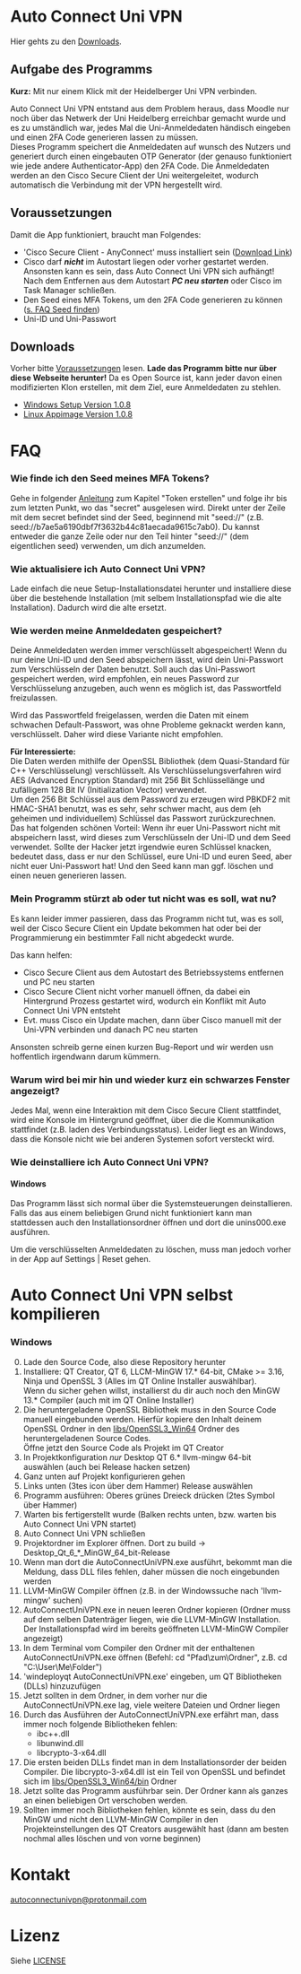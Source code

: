 # Auto Connect Uni VPN
Hier gehts zu den [Downloads](#downloads).

## Aufgabe des Programms
**Kurz:** Mit nur einem Klick mit der Heidelberger Uni VPN verbinden.

Auto Connect Uni VPN entstand aus dem Problem heraus, dass Moodle nur noch über das Netwerk der Uni Heidelberg erreichbar 
gemacht wurde und es zu umständlich war, jedes Mal die Uni-Anmeldedaten händisch eingeben und einen 2FA Code generieren
lassen zu müssen.\
Dieses Programm speichert die Anmeldedaten auf wunsch des Nutzers und generiert durch einen eingebauten OTP Generator 
(der genauso funktioniert wie jede andere Authenticator-App) den 2FA Code. Die Anmeldedaten werden an den Cisco Secure 
Client der Uni weitergeleitet, wodurch automatisch die Verbindung mit der VPN hergestellt wird.

## Voraussetzungen
Damit die App funktioniert, braucht man Folgendes:
 - 'Cisco Secure Client - AnyConnect' muss installiert sein ([Download Link](https://vpn-ac.urz.uni-heidelberg.de/+CSCOE+/logon.html))
 - Cisco darf **_nicht_** im Autostart liegen oder vorher gestartet werden. Ansonsten kann es sein, dass Auto Connect 
   Uni VPN sich aufhängt! Nach dem Entfernen aus dem Autostart **_PC neu starten_** oder Cisco im Task Manager schließen.
 - Den Seed eines MFA Tokens, um den 2FA Code generieren zu können ([s. FAQ Seed finden](#wie-finde-ich-den-seed-meines-mfa-tokens))
 - Uni-ID und Uni-Passwort

## Downloads
Vorher bitte [Voraussetzungen](#voraussetzungen) lesen. **Lade das Programm bitte nur über diese Webseite herunter!** Da es Open 
Source ist, kann jeder davon einen modifizierten Klon erstellen, mit dem Ziel, eure Anmeldedaten zu stehlen.

- [Windows Setup Version 1.0.8](https://raw.githubusercontent.com/AutoConnectUniVPN/AutoConnectUniVPN/refs/heads/main/_Downloads/Auto_Connect_Uni_VPN-1.0.8-Setup.exe)
- [Linux Appimage Version 1.0.8](https://raw.githubusercontent.com/AutoConnectUniVPN/AutoConnectUniVPN/refs/heads/main/_Downloads/Auto_Connect_Uni_VPN-1.0.8-x86_64.AppImage)

# FAQ
### Wie finde ich den Seed meines MFA Tokens?
Gehe in folgender [Anleitung](https://www.urz.uni-heidelberg.de/de/support/anleitungen/keepassxc-als-token-einrichten)
zum Kapitel "Token erstellen" und folge ihr bis zum letzten Punkt, wo das "secret" 
ausgelesen wird. Direkt unter der Zeile mit dem secret befindet sind der Seed, beginnend mit "seed://" 
(z.B. seed://b7ae5a6190dbf7f3632b44c81aecada9615c7ab0). Du kannst entweder die ganze Zeile oder nur den Teil hinter
"seed://" (dem eigentlichen seed) verwenden, um dich anzumelden.

### Wie aktualisiere ich Auto Connect Uni VPN?
Lade einfach die neue Setup-Installationsdatei herunter und installiere diese über die bestehende Installation (mit 
selbem Installationspfad wie die alte Installation). Dadurch wird die alte ersetzt.

### Wie werden meine Anmeldedaten gespeichert?
Deine Anmeldedaten werden immer verschlüsselt abgespeichert! Wenn du nur deine Uni-ID und den Seed abspeichern lässt, 
wird dein Uni-Passwort zum Verschlüsseln der Daten benutzt. Soll auch das Uni-Passwort gespeichert werden, wird 
empfohlen, ein neues Password zur Verschlüsselung anzugeben, auch wenn es möglich ist, das Passwortfeld 
freizulassen.

Wird das Passwortfeld freigelassen, werden die Daten mit einem schwachen Default-Passwort, was ohne
Probleme geknackt werden kann, verschlüsselt. Daher wird diese Variante nicht empfohlen.

**Für Interessierte:**\
Die Daten werden mithilfe der OpenSSL Bibliothek (dem Quasi-Standard für C++ Verschlüsselung)
verschlüsselt. Als Verschlüsselungsverfahren wird AES (Advanced Encryption Standard) mit 256 Bit Schlüssellänge und
zufälligem 128 Bit IV (Initialization Vector) verwendet.\
Um den 256 Bit Schlüssel aus dem Password zu erzeugen wird PBKDF2 mit HMAC-SHA1 benutzt, 
was es sehr, sehr schwer macht, aus dem (eh geheimen und individuellem) Schlüssel das Passwort zurückzurechnen.\
Das hat folgenden schönen Vorteil: 
Wenn ihr euer Uni-Passwort nicht mit abspeichern lasst, wird dieses zum Verschlüsseln der Uni-ID und dem Seed verwendet.
Sollte der Hacker jetzt irgendwie euren Schlüssel knacken, bedeutet dass, dass er nur den Schlüssel, eure Uni-ID und 
euren Seed, aber nicht euer Uni-Passwort hat! Und den Seed kann man ggf. löschen und einen neuen generieren lassen.

### Mein Programm stürzt ab oder tut nicht was es soll, wat nu?
Es kann leider immer passieren, dass das Programm nicht tut, was es soll, weil der Cisco Secure Client ein Update
bekommen hat oder bei der Programmierung ein bestimmter Fall nicht abgedeckt wurde.

Das kann helfen:
 - Cisco Secure Client aus dem Autostart des Betriebssystems entfernen und PC neu starten
 - Cisco Secure Client nicht vorher manuell öffnen, da dabei ein Hintergrund Prozess gestartet wird, wodurch ein Konflikt 
   mit Auto Connect Uni VPN entsteht
 - Evt. muss Cisco ein Update machen, dann über Cisco manuell mit der Uni-VPN verbinden und danach PC neu starten

Ansonsten schreib gerne einen kurzen Bug-Report und wir werden usn hoffentlich irgendwann darum kümmern.

### Warum wird bei mir hin und wieder kurz ein schwarzes Fenster angezeigt?
Jedes Mal, wenn eine Interaktion mit dem Cisco Secure Client stattfindet, wird eine Konsole im Hintergrund
geöffnet, über die die Kommunikation stattfindet (z.B. laden des Verbindungsstatus). Leider liegt es an Windows, dass die Konsole nicht wie bei anderen 
Systemen sofort versteckt wird.

### Wie deinstalliere ich Auto Connect Uni VPN?
#### Windows
Das Programm lässt sich normal über die Systemsteuerungen deinstallieren. Falls das aus einem beliebigen Grund
nicht funktioniert kann man stattdessen auch den Installationsordner öffnen und dort die unins000.exe ausführen.

Um die verschlüsselten Anmeldedaten zu löschen, muss man jedoch vorher in der App auf Settings | Reset gehen.

# Auto Connect Uni VPN selbst kompilieren
### Windows
 0. Lade den Source Code, also diese Repository herunter
 1. Installiere: QT Creator, QT 6, LLCM-MinGW 17.* 64-bit, CMake >= 3.16, Ninja und OpenSSL 3 (Alles im QT Online Installer auswählbar).\
    Wenn du sicher gehen willst, installierst du dir auch noch den MinGW 13.* Compiler (auch mit im QT Online Installer)
 2. Die heruntergeladene OpenSSL Bibliothek muss in den Source Code manuell eingebunden werden. Hierfür kopiere den Inhalt deinem OpenSSL
    Ordner in den [libs/OpenSSL3_Win64](libs/OpenSSL3_Win64) Ordner des heruntergeladenen Source Codes.\
    Öffne jetzt den Source Code als Projekt im QT Creator
 3. In Projektkonfiguration _nur_ Desktop QT 6.* llvm-mingw 64-bit auswählen (auch bei Release hacken setzen)
 4. Ganz unten auf Projekt konfigurieren gehen
 5. Links unten (3tes icon über dem Hammer) Release auswählen
 6. Programm ausführen: Oberes grünes Dreieck drücken (2tes Symbol über Hammer)
 7. Warten bis fertigerstellt wurde (Balken rechts unten, bzw. warten bis Auto Connect Uni VPN startet)
 8. Auto Connect Uni VPN schließen
 9. Projektordner im Explorer öffnen. Dort zu build -> Desktop_Qt_6_*_MinGW_64_bit-Release
10. Wenn man dort die AutoConnectUniVPN.exe ausführt, bekommt man die Meldung, dass DLL files fehlen, 
    daher müssen die noch eingebunden werden
11. LLVM-MinGW Compiler öffnen (z.B. in der Windowssuche nach 'llvm-mingw' suchen)
12. AutoConnectUniVPN.exe in neuen leeren Ordner kopieren (Ordner muss auf dem selben Datenträger liegen, wie die 
    LLVM-MinGW Installation. Der Installationspfad wird im bereits geöffneten LLVM-MinGW Compiler angezeigt)
13. In dem Terminal vom Compiler den Ordner mit der enthaltenen AutoConnectUniVPN.exe öffnen (Befehl: cd "Pfad\zum\Ordner", z.B. cd "C:\User\Me\Folder")
14. 'windeployqt AutoConnectUniVPN.exe' eingeben, um QT Bibliotheken (DLLs) hinzuzufügen
15. Jetzt sollten in dem Ordner, in dem vorher nur die AutoConnectUniVPN.exe lag, viele weitere Dateien und Ordner liegen
16. Durch das Ausführen der AutoConnectUniVPN.exe erfährt man, dass immer noch folgende Bibliotheken fehlen:
    - ibc++.dll
    - libunwind.dll
    - libcrypto-3-x64.dll
17. Die ersten beiden DLLs findet man in dem Installationsorder der beiden Compiler. Die libcrypto-3-x64.dll ist ein
    Teil von OpenSSL und befindet sich im [libs/OpenSSL3_Win64/bin](libs/OpenSSL3_Win64/bin) Ordner
18. Jetzt sollte das Programm ausführbar sein. Der Ordner kann als ganzes an einen beliebigen Ort verschoben werden.
19. Sollten immer noch Bibliotheken fehlen, könnte es sein, dass du den MinGW und nicht den LLVM-MinGW Compiler in den 
    Projekteinstellungen des QT Creators ausgewählt hast (dann am besten nochmal alles löschen und von vorne beginnen)

# Kontakt
[autoconnectunivpn@protonmail.com](mailto:autoconnectunivpn@protonmail.com)

# Lizenz
Siehe [LICENSE](LICENSE)
